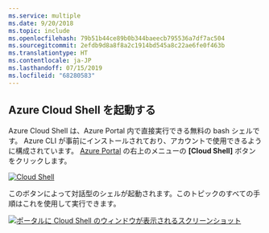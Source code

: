 ```yaml
---
ms.service: multiple
ms.date: 9/20/2018
ms.topic: include
ms.openlocfilehash: 79b51b44ce89b0b344baeecb795536a7df7ac504
ms.sourcegitcommit: 2efdb9d8a8f8a2c1914bd545a8c22ae6fe0f463b
ms.translationtype: HT
ms.contentlocale: ja-JP
ms.lasthandoff: 07/15/2019
ms.locfileid: "68280583"
---
```

## <a name="launch-azure-cloud-shell"></a>Azure Cloud Shell を起動する

Azure Cloud Shell は、Azure Portal 内で直接実行できる無料の bash シェルです。 Azure CLI が事前にインストールされており、アカウントで使用できるように構成されています。 [Azure Portal](https://portal.azure.com) の右上のメニューの **[Cloud Shell]** ボタンをクリックします。

[![Cloud Shell](../media/cloud-shell-try-it/cloud-shell-menu.png)](https://portal.azure.com)

このボタンによって対話型のシェルが起動されます。このトピックのすべての手順はこれを使用して実行できます。

[![ポータルに Cloud Shell のウィンドウが表示されるスクリーンショット](../media/cloud-shell-try-it/cloud-shell-safari.png)](https://portal.azure.com)